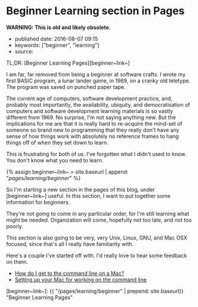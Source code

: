Beginner Learning section in Pages
==================================

**WARNING: This is old and likely obsolete.**

-   published date: 2016-08-07 09:15
-   keywords: \[\"beginner\", \"learning\"\]
-   source:

TL;DR: \[Beginner Learning Pages\]\[beginner~link~\]

I am far, far removed from being a beginner at software crafts. I wrote my first BASIC program, a lunar lander game, in 1969, on a cranky old teletype. The program was saved on punched paper tape.

The current age of computers, software development practice, and, probably most importantly, the availability, ubiquity, and democratisation of computers and software development learning materials is so vastly different from 1969. No surprise, I\'m not saying anything new. But the implications for me are that it is really hard to re-acquire the mind-set of someone so brand new to programming that they really don\'t have any sense of how things work with absolutely no reference frames to hang things off of when they set down to learn.

This is frustrating for both of us. I\'ve forgotten what I didn\'t used to know. You don\'t know what you need to learn.

{% assign beginner~link~ = site.baseurl \| append: \"*pages/learning/beginner*\" %}

So I\'m starting a new section in the pages of this blog, under \[beginner~link~\] useful. In this section, I want to put together some information for beginners.

They\'re not going to come in any particular order, for I\'m still learning what might be needed. Organization will come, hopefully not too late, and not too poorly.

This section is also going to be very, very Unix, Linux, GNU, and Mac OSX focused, since that\'s all I really have familiarity with.

Here\'s a couple I\'ve started off with. I\'d really love to hear some feedback on them.

-   [How do I get to the command line on a Mac?](%7B%7B%20site.baseurl%20%7D%7D/pages/learning/beginner/how-do-i-get-to-the-command-line-on-a-mac)
-   [Setting up your Mac for working on the command line](%7B%7B%20site.baseurl%7D%7D/pages/learning/beginner/setting-up-your-mac-for-working-on-the-command-line)

\[beginner~link~\]: {{ \"/pages/learning/beginner\" \| prepend: site.baseurl}} \"Beginner Learning Pages\"

